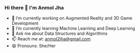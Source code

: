 ### Hi there 👋 I'm Anmol Jha


- 🔭 I’m currently working on Augmented Reality and 3D Game Development
- 🌱 I’m currently learning Machine Learning and Deep Learning
- 💬 Ask me about Data Structures and Algorithms
- 📫 Reach me at: anmol2jha@gmail.com
- 😄 Pronouns: She/Her

